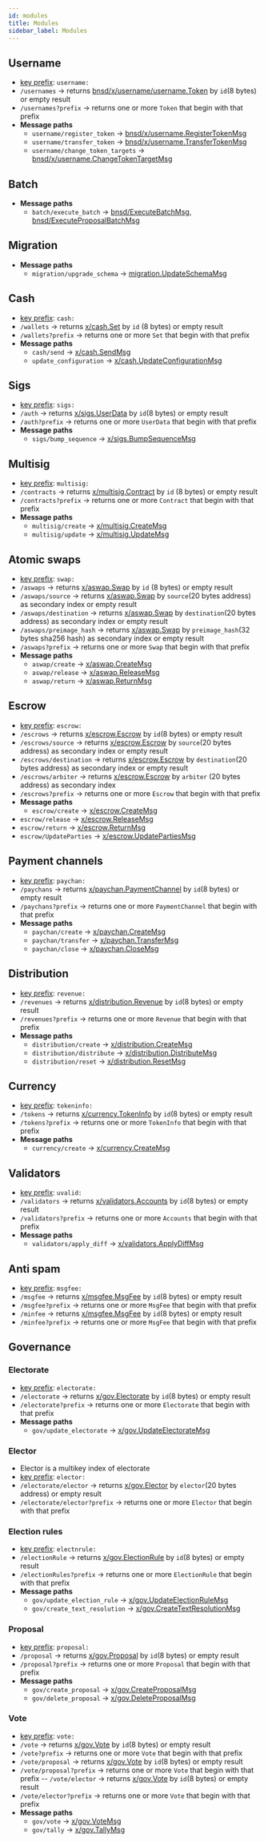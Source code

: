 ```yaml
---
id: modules
title: Modules
sidebar_label: Modules
---
```


## Username

- [key prefix](https://github.com/iov-one/weave/blob/v0.20.0/cmd/bnsd/x/username/model.go#L73): `username:`
- `/usernames` -> returns [bnsd/x/username/username.Token](https://github.com/iov-one/weave/blob/v0.20.0/cmd/bnsd/x/username/codec.proto#L7-L26) by `id`(8 bytes) or empty result
- `/usernames?prefix` -> returns one or more `Token` that begin with that prefix
- **Message paths**
  - `username/register_token` -> [bnsd/x/username.RegisterTokenMsg](https://github.com/iov-one/weave/blob/v0.20.0/cmd/bnsd/x/username/codec.proto#L45-L53)
  - `username/transfer_token` -> [bnsd/x/username.TransferTokenMsg](https://github.com/iov-one/weave/blob/v0.20.0/cmd/bnsd/x/username/codec.proto#L55-L65)
  - `username/change_token_targets` -> [bnsd/x/username.ChangeTokenTargetMsg](https://github.com/iov-one/weave/blob/v0.20.0/cmd/bnsd/x/username/codec.proto#L66-L76)

## Batch

- **Message paths**
  - `batch/execute_batch` -> [bnsd/ExecuteBatchMsg](https://github.com/iov-one/weave/blob/v0.20.0/cmd/bnsd/app/codec.proto#L68-L94), [bnsd/ExecuteProposalBatchMsg](https://github.com/iov-one/weave/blob/v0.20.0/cmd/bnsd/app/codec.proto#L120-L142)

## Migration

- **Message paths**
  - `migration/upgrade_schema` -> [migration.UpdateSchemaMsg](https://github.com/iov-one/weave/blob/v0.20.0/migration/codec.proto#L25-L32)

## Cash

- [key prefix](https://github.com/iov-one/weave/blob/v0.20.0/x/cash/model.go#L18): `cash:`
- `/wallets` -> returns [x/cash.Set](https://github.com/iov-one/weave/blob/v0.20.0/x/cash/codec.proto#L11-L14) by `id` (8 bytes) or empty result
- `/wallets?prefix` -> returns one or more `Set` that begin with that prefix
- **Message paths**
  - `cash/send` -> [x/cash.SendMsg](https://github.com/iov-one/weave/blob/v0.20.0/x/cash/codec.proto#L16-L30)
  - `update_configuration` -> [x/cash.UpdateConfigurationMsg](https://github.com/iov-one/weave/blob/v0.20.0/x/cash/codec.proto#L48-L53)

## Sigs

- [key prefix](https://github.com/iov-one/weave/blob/v0.20.0/x/sigs/model.go#L117): `sigs:`
- `/auth` -> returns [x/sigs.UserData](https://github.com/iov-one/weave/blob/v0.20.0/spec/proto/x/sigs/codec.proto#L13-L17) by `id`(8 bytes) or empty result
- `/auth?prefix` -> returns one or more `UserData` that begin with that prefix
- **Message paths**
  - `sigs/bump_sequence` -> [x/sigs.BumpSequenceMsg](https://github.com/iov-one/weave/blob/v0.20.0/x/sigs/codec.proto#L30-L42)

## Multisig

- [key prefix](https://github.com/iov-one/weave/blob/v0.20.0/x/multisig/model.go#L86): `multisig:`
- `/contracts` -> returns [x/multisig.Contract](https://github.com/iov-one/weave/blob/v0.20.0/x/multisig/codec.proto#L8-L21) by `id` (8 bytes) or empty result
- `/contracts?prefix` -> returns one or more `Contract` that begin with that prefix
- **Message paths**
  - `multisig/create` -> [x/multisig.CreateMsg](https://github.com/iov-one/weave/blob/v0.20.0/x/multisig/codec.proto#L32-L37)
  - `multisig/update` -> [x/multisig.UpdateMsg](https://github.com/iov-one/weave/blob/v0.20.0/x/multisig/codec.proto#L39-L44)

## Atomic swaps

- [key prefix](https://github.com/iov-one/weave/blob/v0.20.0/x/aswap/model.go#L85): `swap:`
- `/aswaps` -> returns [x/aswap.Swap](https://github.com/iov-one/weave/blob/v0.20.0/x/aswap/codec.proto#L9-L29) by `id` (8 bytes) or empty result
- `/aswaps/source` -> returns [x/aswap.Swap](https://github.com/iov-one/weave/blob/v0.20.0/x/aswap/codec.proto#L9-L29) by `source`(20 bytes address) as secondary index or empty result
- `/aswaps/destination` -> returns [x/aswap.Swap](https://github.com/iov-one/weave/blob/v0.20.0/x/aswap/codec.proto#L9-L29) by `destination`(20 bytes address) as secondary index or empty result
- `/aswaps/preimage_hash` -> returns [x/aswap.Swap](https://github.com/iov-one/weave/blob/v0.20.0/x/aswap/codec.proto#L9-L29) by `preimage_hash`(32 bytes sha256 hash) as secondary index or empty result
- `/aswaps?prefix` -> returns one or more `Swap` that begin with that prefix
- **Message paths**
  - `aswap/create` -> [x/aswap.CreateMsg](https://github.com/iov-one/weave/blob/v0.20.0/x/aswap/codec.proto#L33-L46)
  - `aswap/release` -> [x/aswap.ReleaseMsg](https://github.com/iov-one/weave/blob/v0.20.0/x/aswap/codec.proto#L48-L58)
  - `aswap/return` -> [x/aswap.ReturnMsg](https://github.com/iov-one/weave/blob/v0.20.0/x/aswap/codec.proto#L59-L66)

## Escrow

- [key prefix](https://github.com/iov-one/weave/blob/v0.20.0/x/escrow/model.go#L113): `escrow:`
- `/escrows` -> returns [x/escrow.Escrow](https://github.com/iov-one/weave/blob/v0.20.0/x/escrow/codec.proto#L9-L28) by `id`(8 bytes) or empty result
- `/escrows/source` -> returns [x/escrow.Escrow](https://github.com/iov-one/weave/blob/v0.20.0/x/escrow/codec.proto#L9-L28) by `source`(20 bytes address) as secondary index or empty result
- `/escrows/destination` -> returns [x/escrow.Escrow](https://github.com/iov-one/weave/blob/v0.20.0/x/escrow/codec.proto#L9-L28) by `destination`(20 bytes address) as secondary index or empty result
- `/escrows/arbiter` -> returns [x/escrow.Escrow](https://github.com/iov-one/weave/blob/v0.20.0/x/escrow/codec.proto#L9-L28) by `arbiter` (20 bytes address) as secondary index
- `/escrows?prefix` -> returns one or more `Escrow` that begin with that prefix
- **Message paths**
  - `escrow/create` -> [x/escrow.CreateMsg](https://github.com/iov-one/weave/blob/v0.20.0/x/escrow/codec.proto#L31-L46)
- `escrow/release` -> [x/escrow.ReleaseMsg](https://github.com/iov-one/weave/blob/v0.20.0/x/escrow/codec.proto#L48-L56)
- `escrow/return` -> [x/escrow.ReturnMsg](https://github.com/iov-one/weave/blob/v0.20.0/x/escrow/codec.proto#L58-L63)
- `escrow/UpdateParties` -> [x/escrow.UpdatePartiesMsg](https://github65-L76)

## Payment channels

- [key prefix](https://github.com/iov-one/weave/blob/v0.20.0/x/paychan/model.go#L67): `paychan:`
- `/paychans` -> returns [x/paychan.PaymentChannel](https://github.com/iov-one/weave/blob/v0.20.0/x/paychan/codec.proto#L10-L36) by `id`(8 bytes) or empty result
- `/paychans?prefix` -> returns one or more `PaymentChannel` that begin with that prefix
- **Message paths**
  - `paychan/create` -> [x/paychan.CreateMsg](https://github.com/iov-one/weave/blob/v0.20.0/x/paychan/codec.proto#L40-L59)
  - `paychan/transfer` -> [x/paychan.TransferMsg](https://github.com/iov-one/weave/blob/v0.20.0/x/paychan/codec.proto#L73-L80)
  - `paychan/close` -> [x/paychan.CloseMsg](https://github.com/iov-one/weave/blob/v0.20.0/x/paychan/codec.proto#L82-L93)

## Distribution

- [key prefix](https://github.com/iov-one/weave/blob/v0.20.0/x/distribution/model.go#L110): `revenue:`
- `/revenues` -> returns [x/distribution.Revenue](https://github.com/iov-one/weave/blob/v0.20.0/x/distribution/codec.proto#L8-L20) by `id`(8 bytes) or empty result
- `/revenues?prefix` -> returns one or more `Revenue` that begin with that prefix
- **Message paths**
  - `distribution/create` -> [x/distribution.CreateMsg](https://github.com/iov-one/weave/blob/v0.20.0/x/distribution/codec.proto#L38-L48)
  - `distribution/distribute` -> [x/distribution.DistributeMsg](https://github.com/iov-one/weave/blob/v0.20.0/x/distribution/codec.proto#L50-L58)
  - `distribution/reset` -> [x/distribution.ResetMsg](https://github.com/iov-one/weave/blob/v0.20.0/x/distribution/codec.proto#L60-L72)

## Currency

- [key prefix](https://github.com/iov-one/weave/blob/v0.20.0/x/currency/model.go#L55): `tokeninfo:`
- `/tokens` -> returns [x/currency.TokenInfo](https://github.com/iov-one/weave/blob/v0.20.0/x/currency/codec.proto#L7-L12) by `id`(8 bytes) or empty result
- `/tokens?prefix` -> returns one or more `TokenInfo` that begin with that prefix
- **Message paths**
  - `currency/create` -> [x/currency.CreateMsg](https://github.com/iov-one/weave/blob/v0.20.0/x/currency/codec.proto#L14-L21)

## Validators

- [key prefix](https://github.com/iov-one/weave/blob/v0.20.0/x/validators/model.go#L16): `uvalid:`
- `/validators` -> returns [x/validators.Accounts](https://github.com/iov-one/weave/blob/v0.20.0/x/validators/codec.proto#L14-L18) by `id`(8 bytes) or empty result
- `/validators?prefix` -> returns one or more `Accounts` that begin with that prefix
- **Message paths**
  - `validators/apply_diff` -> [x/validators.ApplyDiffMsg](https://github.com/iov-one/weave/blob/v0.20.0/x/validators/codec.proto#L8-L13)

## Anti spam

- [key prefix](https://github.com/iov-one/weave/blob/v0.20.0/x/msgfee/model.go#L48): `msgfee:`
- `/msgfee` -> returns [x/msgfee.MsgFee](https://github.com/iov-one/weave/blob/v0.20.0/x/msgfee/codec.proto#L9-L16) by `id`(8 bytes) or empty result
- `/msgfee?prefix` -> returns one or more `MsgFee` that begin with that prefix
- `/minfee` -> returns [x/msgfee.MsgFee](https://github.com/iov-one/weave/blob/v0.20.0/x/msgfee/codec.proto#L9-L16) by `id`(8 bytes) or empty result
- `/minfee?prefix` -> returns one or more `MsgFee` that begin with that prefix

## Governance

### Electorate

- [key prefix](https://github.com/iov-one/weave/blob/v0.20.0/x/gov/bucket.go#L17): `electorate:`
- `/electorate` -> returns [x/gov.Electorate](https://github.com/iov-one/weave/blob/v0.20.0/x/gov/codec.proto#L9-L24) by `id`(8 bytes) or empty result
- `/electorate?prefix` -> returns one or more `Electorate` that begin with that prefix
- **Message paths**
  - `gov/update_electorate` -> [x/gov.UpdateElectorateMsg](https://github.com/iov-one/weave/blob/v0.20.0/x/gov/codec.proto#L249-L257)

### Elector

- Elector is a multikey index of electorate
- [key prefix](https://github.com/iov-one/weave/blob/v0.20.0/x/gov/bucket.go#L18): `elector:`
- `/electorate/elector` -> returns [x/gov.Elector](https://github.com/iov-one/weave/blob/v0.20.0/x/gov/codec.proto#L24-L32) by `elector`(20 bytes address) or empty result
- `/electorate/elector?prefix` -> returns one or more `Elector` that begin with that prefix

### Election rules

- [key prefix](https://github.com/iov-one/weave/blob/v0.20.0/x/gov/bucket.go#L51): `electnrule:`
- `/electionRule` -> returns [x/gov.ElectionRule](https://github.com/iov-one/weave/blob/v0.20.0/x/gov/codec.proto#L33-L63) by `id`(8 bytes) or empty result
- `/electionRules?prefix` -> returns one or more `ElectionRule` that begin with that prefix
- **Message paths**
  - `gov/update_election_rule` -> [x/gov.UpdateElectionRuleMsg](https://github.com/iov-one/weave/blob/v0.20.0/x/gov/codec.proto#L258-L279)
  - `gov/create_text_resolution` -> [x/gov.CreateTextResolutionMsg](https://github.com/iov-one/weave/blob/v0.20.0/x/gov/codec.proto#L241-L247)

### Proposal

- [key prefix](https://github.com/iov-one/weave/blob/v0.20.0/x/gov/bucket.go#L77): `proposal:`
- `/proposal` -> returns [x/gov.Proposal](https://github.com/iov-one/weave/blob/v0.20.0/x/gov/codec.proto#L78-L116) by `id`(8 bytes) or empty result
- `/proposal?prefix` -> returns one or more `Proposal` that begin with that prefix
- **Message paths**
  - `gov/create_proposal` -> [x/gov.CreateProposalMsg](https://github.com/iov-one/weave/blob/v0.20.0/x/gov/codec.proto#L185-L205)
  - `gov/delete_proposal` -> [x/gov.DeleteProposalMsg](https://github.com/iov-one/weave/blob/v0.20.0/x/gov/codec.proto#L206-L211)

### Vote

- [key prefix](https://github.com/iov-one/weave/blob/v0.20.0/x/gov/bucket.go#L186): `vote:`
- `/vote` -> returns [x/gov.Vote](https://github.com/iov-one/weave/blob/v0.20.0/x/gov/codec.proto#L169-L179) by `id`(8 bytes) or empty result
- `/vote?prefix` -> returns one or more `Vote` that begin with that prefix
- `/vote/proposal` -> returns [x/gov.Vote](https://github.com/iov-one/weave/blob/v0.20.0/x/gov/codec.proto#L169-L179) by `id`(8 bytes) or empty result
- `/vote/proposal?prefix` -> returns one or more `Vote` that begin with that prefix
  -- `/vote/elector` -> returns [x/gov.Vote](https://github.com/iov-one/weave/blob/v0.20.0/x/gov/codec.proto#L169-L179) by `id`(8 bytes) or empty result
- `/vote/elector?prefix` -> returns one or more `Vote` that begin with that prefix
- **Message paths**
  - `gov/vote` -> [x/gov.VoteMsg](https://github.com/iov-one/weave/blob/v0.20.0/x/gov/codec.proto#L221-L231)
  - `gov/tally` -> [x/gov.TallyMsg](https://github.com/iov-one/weave/blob/v0.20.0/x/gov/codec.proto#L233-L239)
